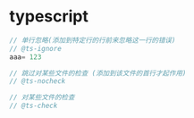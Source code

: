 # typescript

```ts
// 单行忽略(添加到特定行的行前来忽略这一行的错误)
// @ts-ignore
aaa= 123

// 跳过对某些文件的检查 (添加到该文件的首行才起作用)
// @ts-nocheck

// 对某些文件的检查
// @ts-check
```